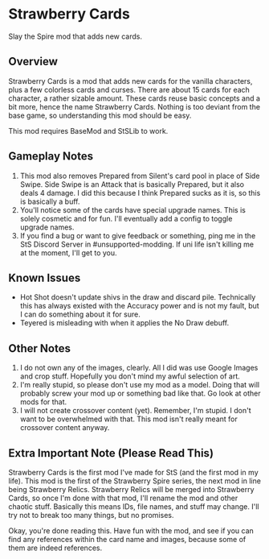 # Strawberry Cards
Slay the Spire mod that adds new cards.

## Overview
Strawberry Cards is a mod that adds new cards for the vanilla characters, plus a few colorless cards and curses. There are about 15 cards for each character, a rather sizable amount. These cards reuse basic concepts and a bit more, hence the name Strawberry Cards. Nothing is too deviant from the base game, so understanding this mod should be easy.

This mod requires BaseMod and StSLib to work.

## Gameplay Notes
1. This mod also removes Prepared from Silent's card pool in place of Side Swipe. Side Swipe is an Attack that is basically Prepared, but it also deals 4 damage. I did this because I think Prepared sucks as it is, so this is basically a buff.
2. You'll notice some of the cards have special upgrade names. This is solely cosmetic and for fun. I'll eventually add a config to toggle upgrade names.
3. If you find a bug or want to give feedback or something, ping me in the StS Discord Server in #unsupported-modding. If uni life isn't killing me at the moment, I'll get to you.

## Known Issues
* Hot Shot doesn't update shivs in the draw and discard pile. Technically this has always existed with the Accuracy power and is not my fault, but I can do something about it for sure.
* Teyered is misleading with when it applies the No Draw debuff.

## Other Notes
1. I do not own any of the images, clearly. All I did was use Google Images and crop stuff. Hopefully you don't mind my awful selection of art.
2. I'm really stupid, so please don't use my mod as a model. Doing that will probably screw your mod up or something bad like that. Go look at other mods for that.
3. I will not create crossover content (yet). Remember, I'm stupid. I don't want to be overwhelmed with that. This mod isn't really meant for crossover content anyway.

## Extra Important Note (Please Read This)
Strawberry Cards is the first mod I've made for StS (and the first mod in my life). This mod is the first of the Strawberry Spire series, the next mod in line being Strawberry Relics. Strawberry Relics will be merged into Strawberry Cards, so once I'm done with that mod, I'll rename the mod and other chaotic stuff. Basically this means IDs, file names, and stuff may change. I'll try not to break too many things, but no promises.

Okay, you're done reading this. Have fun with the mod, and see if you can find any references within the card name and images, because some of them are indeed references.
